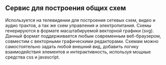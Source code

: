 ## Сервис для построения общих схем
Используется на телевидении для построения сетевых схем, видео и аудио трактов, а так же схем управления и электропитания. Схемы генерируются в формате масштабируемой векторной графики (svg). Данный формат поддерживается любым современным веб-браузером, совместим с векторными графическими редакторами. Схемам можно самостоятельно задать любой внешний вид, добавить логику взаимодействия элементов и интерактивность, используя мощные средства css и javascript.
